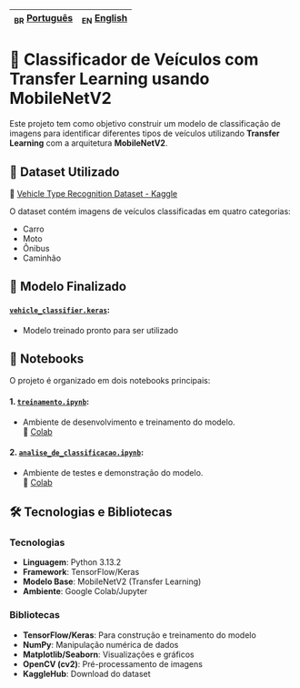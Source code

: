 |<sub>BR</sub> [Português](README.md)|<sub>EN</sub> [English](/readme.EN.md)|
|-|-


# 🧠 Classificador de Veículos com Transfer Learning usando MobileNetV2

Este projeto tem como objetivo construir um modelo de classificação de imagens para identificar diferentes tipos de veículos utilizando **Transfer Learning** com a arquitetura **MobileNetV2**.

## 📁 Dataset Utilizado

📎 [Vehicle Type Recognition Dataset - Kaggle](https://www.kaggle.com/datasets/kaggleashwin/vehicle-type-recognition/data)

O dataset contém imagens de veículos classificadas em quatro categorias:
- Carro
- Moto
- Ônibus
- Caminhão


## 🤖 Modelo Finalizado

#### [`vehicle_classifier.keras`](./vehicle_classifier.keras):  
   - Modelo treinado pronto para ser utilizado


## 🧪 Notebooks

O projeto é organizado em dois notebooks principais:

#### **1.** [`treinamento.ipynb`](./treinamento.ipynb):  
- Ambiente de desenvolvimento e treinamento do modelo.  
📎 [Colab](https://colab.research.google.com/drive/1QdqNC8LEQUAXhl_hCKT3Tye6qSJVMi4L?usp=sharing)

#### **2.** [`analise_de_classificacao.ipynb`](./analise_de_classificacao.ipynb):  
- Ambiente de testes e demonstração do modelo.  
📎 [Colab](https://colab.research.google.com/drive/1T08AM9mpdRqHAdX_8alojIfYAHuwLWfW?usp=sharing)

## 🛠️ Tecnologias e Bibliotecas

### Tecnologias
- **Linguagem**: Python 3.13.2
- **Framework**: TensorFlow/Keras
- **Modelo Base**: MobileNetV2 (Transfer Learning)
- **Ambiente**: Google Colab/Jupyter

### Bibliotecas
- **TensorFlow/Keras**: Para construção e treinamento do modelo
- **NumPy**: Manipulação numérica de dados
- **Matplotlib/Seaborn**: Visualizações e gráficos
- **OpenCV (cv2)**: Pré-processamento de imagens
- **KaggleHub**: Download do dataset
